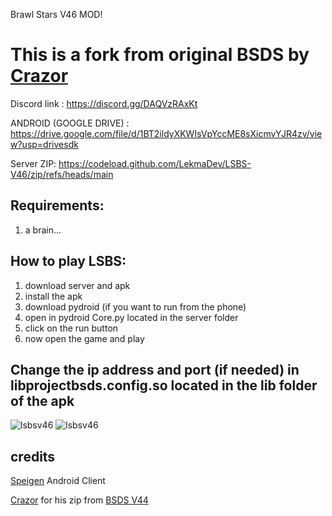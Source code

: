 Brawl Stars V46 MOD!

# This is a fork from original BSDS by [Crazor](https://github.com/CrazorTheCat)

Discord link : https://discord.gg/DAQVzRAxKt

ANDROID (GOOGLE DRIVE) : https://drive.google.com/file/d/1BT2ildyXKWIsVpYccME8sXicmvYJR4zv/view?usp=drivesdk

Server ZIP: https://codeload.github.com/LekmaDev/LSBS-V46/zip/refs/heads/main

## Requirements: ##
1. a brain...

## How to play LSBS: ##
1. download server and apk
2. install the apk
3. download pydroid (if you want to run from the phone)
4. open in pydroid Core.py located in the server folder
5. click on the run button
6. now open the game and play

## Change the ip address and port (if needed) in libprojectbsds.config.so located in the lib folder of the apk ##

![lsbsv46](https://cdn.discordapp.com/attachments/1040608064681803827/1072136009237659718/Screenshot_20230206_183338.jpg)
![lsbsv46](https://cdn.discordapp.com/attachments/1040608064681803827/1072136009623552072/Screenshot_20230206_184033.jpg)

## credits ##
[Speigen](https://github.com/SpeigenGit) Android Client

[Crazor](https://github.com/CrazorTheCat) for his zip from [BSDS V44](https://github.com/CrazorTheCat/BSDS-V44)
